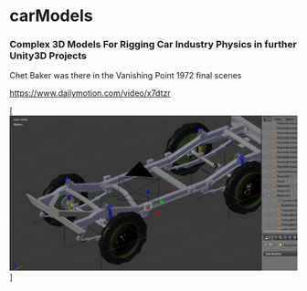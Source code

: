# carModels

### Complex 3D Models For Rigging Car Industry Physics in further Unity3D Projects


Chet Baker was there in the Vanishing Point 1972 final scenes

https://www.dailymotion.com/video/x7dtzr
  

[![vendedor de mota tintado de blanco por pederasta ... ](https://raw.githubusercontent.com/rgarro/carModels/main/willyschassis.PNG)]
